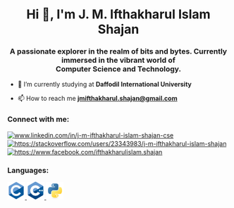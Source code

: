 <h1 align="center">Hi 👋, I'm J. M. Ifthakharul Islam Shajan</h1>
<h3 align="center">A passionate explorer in the realm of bits and bytes. Currently immersed in the vibrant world of <br> Computer Science and Technology.</h3>


- 📔 I’m currently studying at **Daffodil International University**

- 📫 How to reach me **jmifthakharul.shajan@gmail.com**
                                                                                                                            
<h3 align="left">Connect with me:</h3>
<p align="left">
<a href="www.linkedin.com/in/j-m-ifthakharul-islam-shajan-cse"                    
target="blank"><img align="center" src="https://raw.githubusercontent.com/rahuldkjain/github-profile-readme-generator/master/src/images/icons/Social/linked-in-alt.svg" alt="www.linkedin.com/in/j-m-ifthakharul-islam-shajan-cse" height="30" width="40" /></a>
<a href="https://stackoverflow.com/users/23343983/j-m-ifthakharul-islam-shajan"                    
target="blank"><img align="center" src="https://raw.githubusercontent.com/rahuldkjain/github-profile-readme-generator/master/src/images/icons/Social/stack-overflow.svg" alt="https://stackoverflow.com/users/23343983/j-m-ifthakharul-islam-shajan" height="30" width="40" /></a>                                        
<a href="https://fb.com/https://www.facebook.com/ifthakharulislam.shajan" target="blank"><img align="center" src="https://raw.githubusercontent.com/rahuldkjain/github-profile-readme-generator/master/src/images/icons/Social/facebook.svg" alt="https://www.facebook.com/ifthakharulislam.shajan" height="30" width="40" /></a>
</p>

<h3 align="left">Languages:</h3>
<p align="left"> <a href="https://www.cprogramming.com/" target="_blank" rel="noreferrer"> <img src="https://raw.githubusercontent.com/devicons/devicon/master/icons/c/c-original.svg" alt="c" width="40" height="40"/> </a> <a href="https://www.w3schools.com/cpp/" target="_blank" rel="noreferrer"> <img src="https://raw.githubusercontent.com/devicons/devicon/master/icons/cplusplus/cplusplus-original.svg" alt="cplusplus" width="40" height="40"/> </a> <a href="https://www.python.org" target="_blank" rel="noreferrer"> <img src="https://raw.githubusercontent.com/devicons/devicon/master/icons/python/python-original.svg" alt="python" width="40" height="40"/> </a> </p>
               
  
